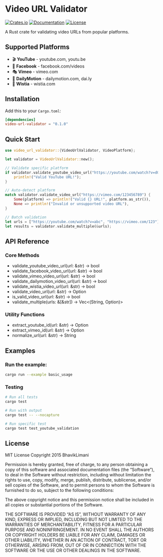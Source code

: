 # Video URL Validator

[![Crates.io](https://img.shields.io/crates/v/video-url-validator)](https://crates.io/crates/video-url-validator)
[![Documentation](https://docs.rs/video-url-validator/badge.svg)](https://docs.rs/video-url-validator)
[![License](https://img.shields.io/badge/license-MIT%20OR%20Apache--2.0-blue)](#license)

A Rust crate for validating video URLs from popular platforms.

## Supported Platforms

- 🎬 **YouTube** - youtube.com, youtu.be
- 📘 **Facebook** - facebook.com/videos  
- 🎭 **Vimeo** - vimeo.com
- 🎪 **DailyMotion** - dailymotion.com, dai.ly
- 🎯 **Wistia** - wistia.com

## Installation

Add this to your `Cargo.toml`:

```toml
[dependencies]
video-url-validator = "0.1.0"
```

## Quick Start
```rust
use video_url_validator::{VideoUrlValidator, VideoPlatform};

let validator = VideoUrlValidator::new();

// Validate specific platform
if validator.validate_youtube_video_url("https://youtube.com/watch?v=dQw4w9WgXcQ") {
    println!("Valid YouTube URL!");
}

// Auto-detect platform  
match validator.validate_video_url("https://vimeo.com/123456789") {
    Some(platform) => println!("Valid {} URL!", platform.as_str()),
    None => println!("Invalid or unsupported video URL"),
}

// Batch validation
let urls = ["https://youtube.com/watch?v=abc", "https://vimeo.com/123"];
let results = validator.validate_multiple(&urls);
```

## API Reference

### Core Methods
 - validate_youtube_video_url(url: &str) -> bool
 - validate_facebook_video_url(url: &str) -> bool
 - validate_vimeo_video_url(url: &str) -> bool
 - validate_dailymotion_video_url(url: &str) -> bool
 - validate_wistia_video_url(url: &str) -> bool
 - validate_video_url(url: &str) -> Option<VideoPlatform>
 - is_valid_video_url(url: &str) -> bool
 - validate_multiple(urls: &[&str]) -> Vec<(String, Option<VideoPlatform>)>

### Utility Functions
 - extract_youtube_id(url: &str) -> Option<String>
 - extract_vimeo_id(url: &str) -> Option<String>
 - normalize_url(url: &str) -> String

## Examples

### Run the example:
```bash
cargo run --example basic_usage
```

### Testing
```bash
# Run all tests
cargo test

# Run with output
cargo test -- --nocapture

# Run specific test
cargo test test_youtube_validation
```

## License

MIT License
Copyright 2015 BhavikLimani

Permission is hereby granted, free of charge, to any person obtaining a copy of this software and associated documentation files (the “Software”), to deal in the Software without restriction, including without limitation the rights to use, copy, modify, merge, publish, distribute, sublicense, and/or sell copies of the Software, and to permit persons to whom the Software is furnished to do so, subject to the following conditions:

The above copyright notice and this permission notice shall be included in all copies or substantial portions of the Software.

THE SOFTWARE IS PROVIDED “AS IS”, WITHOUT WARRANTY OF ANY KIND, EXPRESS OR IMPLIED, INCLUDING BUT NOT LIMITED TO THE WARRANTIES OF MERCHANTABILITY, FITNESS FOR A PARTICULAR PURPOSE AND NONINFRINGEMENT. IN NO EVENT SHALL THE AUTHORS OR COPYRIGHT HOLDERS BE LIABLE FOR ANY CLAIM, DAMAGES OR OTHER LIABILITY, WHETHER IN AN ACTION OF CONTRACT, TORT OR OTHERWISE, ARISING FROM, OUT OF OR IN CONNECTION WITH THE SOFTWARE OR THE USE OR OTHER DEALINGS IN THE SOFTWARE.